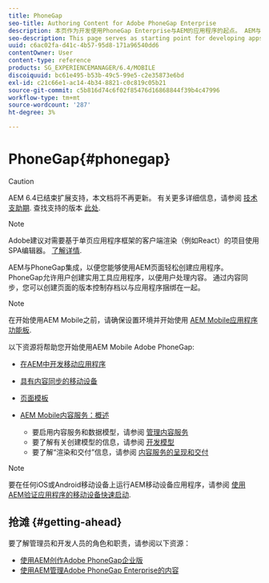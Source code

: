 ```yaml
---
title: PhoneGap
seo-title: Authoring Content for Adobe PhoneGap Enterprise
description: 本页作为开发使用PhoneGap Enterprise与AEM的应用程序的起点。 AEM与PhoneGap集成，以便您能够使用AEM页面轻松创建应用程序。 PhoneGap允许用户创建实用工具应用程序，以便用户处理内容。
seo-description: This page serves as starting point for developing apps using PhoneGap Enterprise with AEM. AEM integrates with PhoneGap so that you can easily create apps using AEM pages. PhoneGap allows the user to create utility apps that lets user to work with the content.
uuid: c6ac02fa-d41c-4b57-95d8-171a96540dd6
contentOwner: User
content-type: reference
products: SG_EXPERIENCEMANAGER/6.4/MOBILE
discoiquuid: bc61e495-b53b-49c5-99e5-c2e35873e6bd
exl-id: c21c66e1-ac14-4b34-8821-c0c819c05b21
source-git-commit: c5b816d74c6f02f85476d16868844f39b4c47996
workflow-type: tm+mt
source-wordcount: '287'
ht-degree: 3%

---
```


# PhoneGap{#phonegap}

>[!CAUTION]
>
>AEM 6.4已结束扩展支持，本文档将不再更新。 有关更多详细信息，请参阅 [技术支助期](https://helpx.adobe.com/cn/support/programs/eol-matrix.html). 查找支持的版本 [此处](https://experienceleague.adobe.com/docs/).

>[!NOTE]
>
>Adobe建议对需要基于单页应用程序框架的客户端渲染（例如React）的项目使用SPA编辑器。 [了解详情](/help/sites-developing/spa-overview.md).

AEM与PhoneGap集成，以便您能够使用AEM页面轻松创建应用程序。 PhoneGap允许用户创建实用工具应用程序，以便用户处理内容。 通过内容同步，您可以创建页面的版本控制存档以与应用程序捆绑在一起。

>[!NOTE]
>
>在开始使用AEM Mobile之前，请确保设置环境并开始使用 [AEM Mobile应用程序功能板](/help/mobile/phonegap-authoring-apps.md).

以下资源将帮助您开始使用AEM Mobile Adobe PhoneGap:

* [在AEM中开发移动应用程序](/help/mobile/developing-mobile-applications.md)
* [具有内容同步的移动设备](/help/mobile/phonegap-contentsync.md)
* [页面模板](/help/mobile/phonegap-apps-arch-page-templates.md)

* [AEM Mobile内容服务：概述](/help/mobile/develop-content-as-a-service.md)

   * 要启用内容服务和数据模型，请参阅 [管理内容服务](/help/mobile/developing-content-services.md)
   * 要了解有关创建模型的信息，请参阅 [开发模型](/help/mobile/administer-mobile-apps.md)
   * 要了解“渲染和交付”信息，请参阅 [内容服务的呈现和交付](/help/mobile/rendering-and-delivery.md)

>[!NOTE]
>
>要在任何iOS或Android移动设备上运行AEM移动设备应用程序，请参阅 [使用AEM验证应用程序的移动设备快速启动](/help/mobile/phonegap-mobile-quickstart.md).

## 抢滩 {#getting-ahead}

要了解管理员和开发人员的角色和职责，请参阅以下资源：

* [使用AEM创作Adobe PhoneGap企业版](/help/mobile/phonegap.md)
* [使用AEM管理Adobe PhoneGap Enterprise的内容](/help/mobile/administer-phonegap.md)
